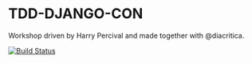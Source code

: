 TDD-DJANGO-CON
==============

Workshop driven by Harry Percival and made together with @diacritica.




[![Build Status](https://travis-ci.org/yamila-moreno/tdd-django-con.svg?branch=master)](https://travis-ci.org/yamila-moreno/tdd-django-con)

